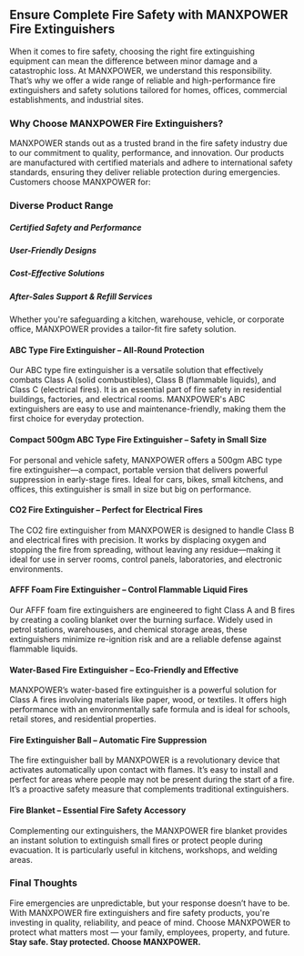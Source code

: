<h2>Ensure Complete Fire Safety with MANXPOWER Fire Extinguishers</h2>
When it comes to fire safety, choosing the right fire extinguishing equipment can mean the difference between minor damage and a catastrophic loss. At MANXPOWER, we understand this responsibility. That’s why we offer a wide range of reliable and high-performance fire extinguishers and safety solutions tailored for homes, offices, commercial establishments, and industrial sites.<br>
<h3>Why Choose MANXPOWER Fire Extinguishers?</h3>
MANXPOWER stands out as a trusted brand in the fire safety industry due to our commitment to quality, performance, and innovation. Our products are manufactured with certified materials and adhere to international safety standards, ensuring they deliver reliable protection during emergencies. Customers choose MANXPOWER for:<br>
<h3>Diverse Product Range</h3>
<h5>Certified Safety and Performance</h5>
<h5>User-Friendly Designs</h5>
<h5>Cost-Effective Solutions</h5>
<h5>After-Sales Support & Refill Services</h5>
Whether you're safeguarding a kitchen, warehouse, vehicle, or corporate office, MANXPOWER provides a tailor-fit fire safety solution.<br>
<h4>ABC Type Fire Extinguisher – All-Round Protection</h4>
Our ABC type fire extinguisher is a versatile solution that effectively combats Class A (solid combustibles), Class B (flammable liquids), and Class C (electrical fires). It is an essential part of fire safety in residential buildings, factories, and electrical rooms. MANXPOWER's ABC extinguishers are easy to use and maintenance-friendly, making them the first choice for everyday protection.<br>
<h4>Compact 500gm ABC Type Fire Extinguisher – Safety in Small Size</h4>
For personal and vehicle safety, MANXPOWER offers a 500gm ABC type fire extinguisher—a compact, portable version that delivers powerful suppression in early-stage fires. Ideal for cars, bikes, small kitchens, and offices, this extinguisher is small in size but big on performance.<br>
<h4>CO2 Fire Extinguisher – Perfect for Electrical Fires</h4>
The CO2 fire extinguisher from MANXPOWER is designed to handle Class B and electrical fires with precision. It works by displacing oxygen and stopping the fire from spreading, without leaving any residue—making it ideal for use in server rooms, control panels, laboratories, and electronic environments.<br>
<h4>AFFF Foam Fire Extinguisher – Control Flammable Liquid Fires</h4>
Our AFFF foam fire extinguishers are engineered to fight Class A and B fires by creating a cooling blanket over the burning surface. Widely used in petrol stations, warehouses, and chemical storage areas, these extinguishers minimize re-ignition risk and are a reliable defense against flammable liquids.<br>
<h4>Water-Based Fire Extinguisher – Eco-Friendly and Effective</h4>
MANXPOWER’s water-based fire extinguisher is a powerful solution for Class A fires involving materials like paper, wood, or textiles. It offers high performance with an environmentally safe formula and is ideal for schools, retail stores, and residential properties.<br>
<h4>Fire Extinguisher Ball – Automatic Fire Suppression</h4>
The fire extinguisher ball by MANXPOWER is a revolutionary device that activates automatically upon contact with flames. It’s easy to install and perfect for areas where people may not be present during the start of a fire. It’s a proactive safety measure that complements traditional extinguishers.<br>
<h4>Fire Blanket – Essential Fire Safety Accessory</h4>
Complementing our extinguishers, the MANXPOWER fire blanket provides an instant solution to extinguish small fires or protect people during evacuation. It is particularly useful in kitchens, workshops, and welding areas.<br>
<h3>Final Thoughts</h3>
Fire emergencies are unpredictable, but your response doesn’t have to be. With MANXPOWER fire extinguishers and fire safety products, you're investing in quality, reliability, and peace of mind. Choose MANXPOWER to protect what matters most — your family, employees, property, and future.<br>
<b>Stay safe. Stay protected. Choose MANXPOWER.</b>

